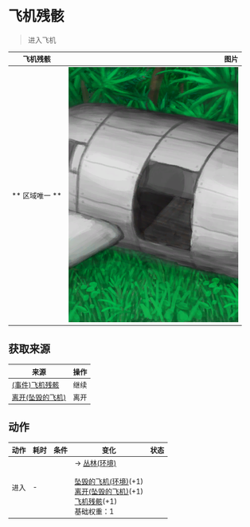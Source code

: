 # 飞机残骸  
> 进入飞机  
  
  飞机残骸  |   图片   
 ----  |  ----:   
 ** 区域唯一 **  |  ![](Sprite/PlaneCrashed.png)   
  
## 获取来源  
来源  |  操作  
----  |  ----  
[(事件)飞机残骸](Event_PlaneCrashFound.md)  |  继续  
[离开(坠毁的飞机)](PlaneCrashExit.md)  |  离开  
## 动作  
动作  |  耗时  |  条件  |  变化  |  状态  
----  |  ----  |  ----  |  ----  |  ----  
进入<br>  |  -  |    |  → [丛林(环境)](Env_Jungle.md)<br><br>[坠毁的飞机(环境)](Env_CrashedPlane.md)(+1)<br>[离开(坠毁的飞机)](PlaneCrashExit.md)(+1)<br>[飞机残骸](PlaneCrash.md)(+1)<br>基础权重：1<br>  |    
